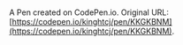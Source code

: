 # 

A Pen created on CodePen.io. Original URL: [https://codepen.io/kinghtcj/pen/KKGKBNM](https://codepen.io/kinghtcj/pen/KKGKBNM).

